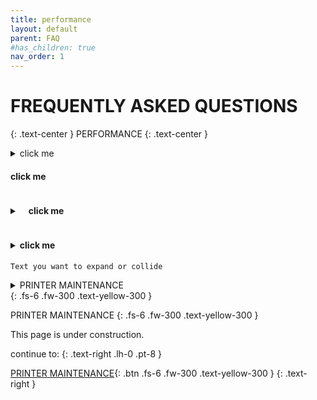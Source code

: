 ```yaml
---
title: performance
layout: default
parent: FAQ
#has_children: true
nav_order: 1
---
```

# FREQUENTLY ASKED QUESTIONS
{: .text-center }
PERFORMANCE
{: .text-center }

<details>
    <summary> click me </summary>
    Text you want to expand or collide
</details>

#### click me

<details>
    <summary><h4 style="display:inline-block;margin-left:1em"> click me </h4></summary>
    Text you want to expand or collide
</details>

#### <details> <summary> click me </summary>
    Text you want to expand or collide
</details>

<details>
    <summary> PRINTER MAINTENANCE </summary>

    
    Text you want to expand or collide
</details>
{: .fs-6 .fw-300 .text-yellow-300 }

PRINTER MAINTENANCE {: .fs-6 .fw-300 .text-yellow-300 }

This page is under construction.

continue to:
{: .text-right .lh-0 .pt-8 }

[PRINTER MAINTENANCE]{: .btn .fs-6 .fw-300 .text-yellow-300 }
{: .text-right }

[PRINTER MAINTENANCE]: https://rh3d.xyz/maintenance.html
